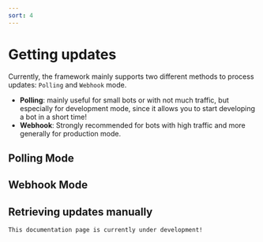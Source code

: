 ```yaml
---
sort: 4
---
```


# Getting updates

Currently, the framework mainly supports two different methods to process updates: `Polling` and `Webhook` mode.

- **Polling**: mainly useful for small bots or with not much traffic, but especially for development mode, since it allows
  you to start developing a bot in a short time!
- **Webhook**: Strongly recommended for bots with high traffic and more generally for production mode.

## Polling Mode

## Webhook Mode

## Retrieving updates manually

```danger
This documentation page is currently under development!
```